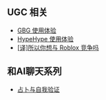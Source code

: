## UGC 相关
* [GBG 使用体验](/GBG)
* [HypeHype 使用体验](/hypehype)
* [[译]所以你想与 Roblox 竞争吗](/roblox)

## 和AI聊天系列
* [占卜与自我验证](/8g)